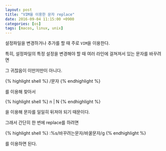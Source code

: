 ```yaml
---
layout: post
title: "VIM을 이용한 문자 replace"
date: 2016-09-04 11:15:00 +0900
categories: [os]
tags: [macos, linux, unix]
---
```


설정파일을 변경하거나 추가를 할 때 주로 `VIM`을 이용한다.

특히, 설정파일의 특정 설정을 변경해야 할 때 여러 라인에 걸쳐져서 있는 문자를 바꾸려면

그 귀찮음이 이만저만이 아니다.
<!--more-->

{% highlight shell %}
/문자
{% endhighlight %}

를 이용해 찾아서

{% highlight shell %}
n | N
{% endhighlight %}

을 이용해 문자를 일일히 뒤져야 되기 때문이다.

그래서 간단히 한 번에 replace를 하려면

{% highlight shell %}
:%s/바꾸려는문자/바꿀문자/g
{% endhighlight %}

를 이용하면 된다.
